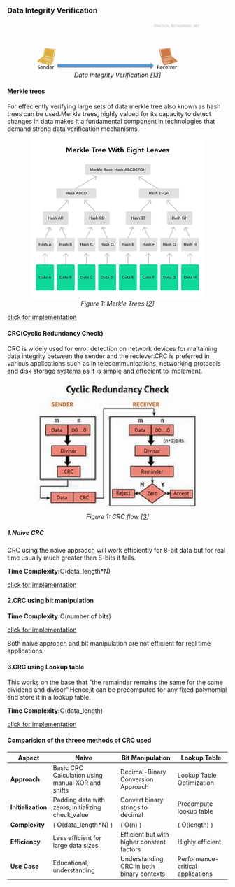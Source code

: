 ### Data Integrity Verification

<p align="center">
  <img src="../images/data_integrity.gif" alt="Merkle Tree Image" style="width: 400px;">
  <br>
  <em>Data Integrity Verification [<a href="https://www.reddit.com/r/ccna/comments/p4nbqu/about_hash_i_want_to_explain_and_see_my/">13</a>]</em>
</p>

#### Merkle trees

For effeciently verifying large sets of data merkle tree also known as hash trees can be used.Merkle trees, highly valued for its capacity to detect changes in data makes it a fundamental component in technologies that demand strong data verification mechanisms.

<p align="center">
  <img src="../images/merkle.webp" alt="Merkle Tree Image" style="width: 400px;">
  <br>
  <em>Figure 1: Merkle Trees [<a href="https://blockchain-academy.hs-mittweida.de/merkle-tree/">2</a>]</em>
</p>

[click for implementation](../codes/merkle_tree.md)

#### CRC(Cyclic Redundancy Check)

CRC is widely used for error detection on network devices for maitaining data integrity between the sender and the reciever.CRC is preferred in various applications such as in telecommunications, networking protocols and disk storage systems as it is simple and effecient to implement.

<p align="center">
  <img src="../images/crc.jpeg" alt="CRC Image" style="width: 400px;">
  <br>
  <em>Figure 1: CRC flow [<a href="https://data-flair.training/blogs/error-detection-and-correction-in-computer-network/">3</a>]</em>
</p>

##### 1.Naive CRC

CRC using the naive appraoch will work efficiently for 8-bit data but for real time usually much greater than 8-bits it fails.

<b>Time Complexity:</b>O(data_length\*N)

[click for implementation](../codes/CRC/crc_naive.c)

#### 2.CRC using bit manipulation

<b>Time Complexity:</b>O(number of bits)

[click for implementation](../codes/CRC/crc_bits.c)

Both naive approach and bit manipulation are not efficient for real time applications.

#### 3.CRC using Lookup table

This works on the base that "the remainder remains the same for the same dividend and divisor".Hence,it can be precomputed for any fixed polynomial and store it in a lookup table.

<b>Time Complexity:</b>O(data_length)

[click for implementation](../codes/CRC/crc_lookup_table.c)

#### Comparision of the threee methods of CRC used

| **Aspect**         | **Naive**                                         | **Bit Manipulation**                       | **Lookup Table**                  |
| ------------------ | ------------------------------------------------- | ------------------------------------------ | --------------------------------- |
| **Approach**       | Basic CRC Calculation using manual XOR and shifts | Decimal-Binary Conversion Approach         | Lookup Table Optimization         |
| **Initialization** | Padding data with zeros, initializing check_value | Convert binary strings to decimal          | Precompute lookup table           |
| **Complexity**     | \( O(data_length\*N) \)                           | \( O(n) \)                                 | \( O(length) \)                   |
| **Efficiency**     | Less efficient for large data sizes               | Efficient but with higher constant factors | Highly efficient                  |
| **Use Case**       | Educational, understanding                        | Understanding CRC in both binary contexts  | Performance-critical applications |
